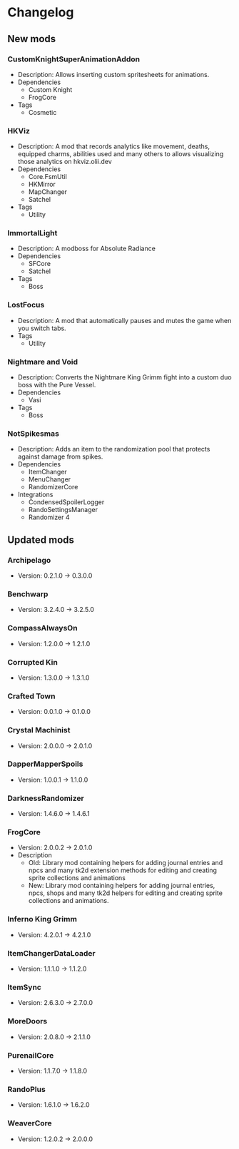 # Changelog


## New mods

### CustomKnightSuperAnimationAddon

- Description: Allows inserting custom spritesheets for animations.
- Dependencies
  + Custom Knight
  + FrogCore
- Tags
  + Cosmetic

### HKViz

- Description: A mod that records analytics like movement, deaths, equipped charms, abilities used and many others to allows visualizing those analytics on hkviz.olii.dev
- Dependencies
  + Core.FsmUtil
  + HKMirror
  + MapChanger
  + Satchel
- Tags
  + Utility

### ImmortalLight

- Description: A modboss for Absolute Radiance
- Dependencies
  + SFCore
  + Satchel
- Tags
  + Boss

### LostFocus

- Description: A mod that automatically pauses and mutes the game when you switch tabs.
- Tags
  + Utility

### Nightmare and Void

- Description: Converts the Nightmare King Grimm fight into a custom duo boss with the Pure Vessel.
- Dependencies
  + Vasi
- Tags
  + Boss

### NotSpikesmas

- Description: Adds an item to the randomization pool that protects against damage from spikes.
- Dependencies
  + ItemChanger
  + MenuChanger
  + RandomizerCore
- Integrations
  + CondensedSpoilerLogger
  + RandoSettingsManager
  + Randomizer 4


## Updated mods

### Archipelago

- Version: 0.2.1.0 -> 0.3.0.0

### Benchwarp

- Version: 3.2.4.0 -> 3.2.5.0

### CompassAlwaysOn

- Version: 1.2.0.0 -> 1.2.1.0

### Corrupted Kin

- Version: 1.3.0.0 -> 1.3.1.0

### Crafted Town

- Version: 0.0.1.0 -> 0.1.0.0

### Crystal Machinist

- Version: 2.0.0.0 -> 2.0.1.0

### DapperMapperSpoils

- Version: 1.0.0.1 -> 1.1.0.0

### DarknessRandomizer

- Version: 1.4.6.0 -> 1.4.6.1

### FrogCore

- Version: 2.0.0.2 -> 2.0.1.0
- Description
  + Old: Library mod containing helpers for adding journal entries and npcs and many tk2d extension methods for editing and creating sprite collections and animations
  + New: Library mod containing helpers for adding journal entries, npcs, shops and many tk2d helpers for editing and creating sprite collections and animations.

### Inferno King Grimm

- Version: 4.2.0.1 -> 4.2.1.0

### ItemChangerDataLoader

- Version: 1.1.1.0 -> 1.1.2.0

### ItemSync

- Version: 2.6.3.0 -> 2.7.0.0

### MoreDoors

- Version: 2.0.8.0 -> 2.1.1.0

### PurenailCore

- Version: 1.1.7.0 -> 1.1.8.0

### RandoPlus

- Version: 1.6.1.0 -> 1.6.2.0

### WeaverCore

- Version: 1.2.0.2 -> 2.0.0.0


